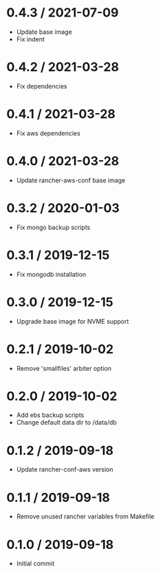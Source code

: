 
0.4.3 / 2021-07-09
==================

  * Update base image
  * Fix indent

0.4.2 / 2021-03-28
==================

  * Fix dependencies

0.4.1 / 2021-03-28
==================

  * Fix aws dependencies

0.4.0 / 2021-03-28
==================

  * Update rancher-aws-conf base image

0.3.2 / 2020-01-03
==================

  * Fix mongo backup scripts

0.3.1 / 2019-12-15
==================

  * Fix mongodb installation

0.3.0 / 2019-12-15
==================

  * Upgrade base image for NVME support

0.2.1 / 2019-10-02
==================

  * Remove 'smallfiles' arbiter option

0.2.0 / 2019-10-02
==================

  * Add ebs backup scripts
  * Change default data dir to /data/db

0.1.2 / 2019-09-18
==================

  * Update rancher-conf-aws version

0.1.1 / 2019-09-18
==================

  * Remove unused rancher variables from Makefile

0.1.0 / 2019-09-18
==================

  * Initial commit
